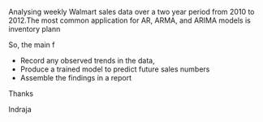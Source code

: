 
Analysing weekly Walmart sales data over a two year period from 2010 to 2012.The most common application for AR, ARMA, and ARIMA models is inventory plann

So, the main f

- Record any observed trends in the data,
- Produce a trained model to predict future sales numbers
- Assemble the findings in a report


Thanks

Indraja
